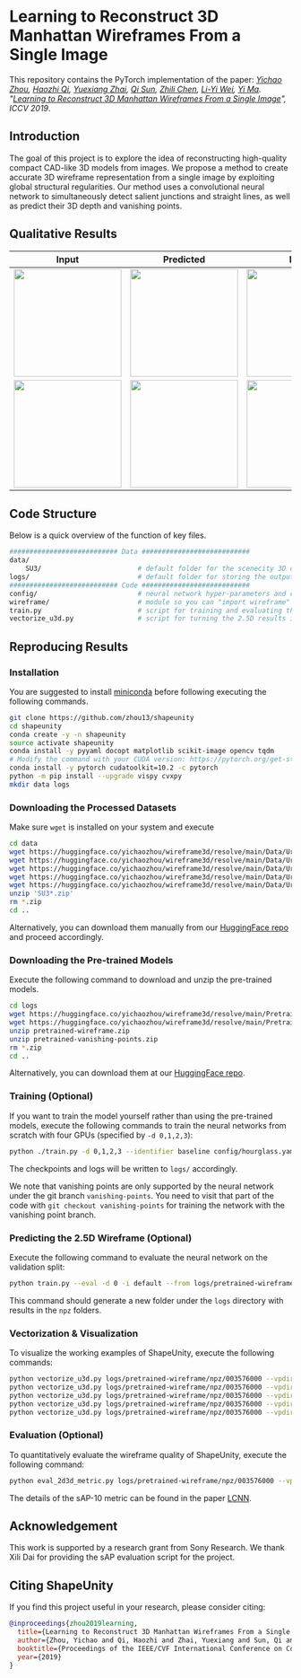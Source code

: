 # Learning to Reconstruct 3D Manhattan Wireframes From a Single Image

This repository contains the PyTorch implementation of the paper: _[Yichao Zhou](https://yichaozhou.com), [Haozhi Qi](https://haozhi.io/), [Yuexiang Zhai](https://yx-s-z.github.io/), [Qi Sun](https://qisun.me/), [Zhili Chen](http://www.zhilichen.com/), [Li-Yi Wei](https://www.liyiwei.org/), [Yi Ma](https://people.eecs.berkeley.edu/~yima/). "[Learning to Reconstruct 3D Manhattan Wireframes From a Single Image](https://arxiv.org/abs/1905.07482)", ICCV 2019_.

## Introduction

The goal of this project is to explore the idea of reconstructing high-quality compact CAD-like 3D models from images. We propose a method to create accurate 3D wireframe representation from a single image by exploiting global structural regularities. Our method uses a convolutional neural network to simultaneously detect salient junctions and straight lines, as well as predict their 3D depth and vanishing points.

## Qualitative Results

| Input                                   | Predicted                               | Input                                   | Predicted                               |
| --------------------------------------- | --------------------------------------- | --------------------------------------- | --------------------------------------- |
| <img src="figs/000141.png" width="192"> | <img src="figs/000141.gif" width="192"> | <img src="figs/000100.png" width="192"> | <img src="figs/000100.gif" width="192"> |
| <img src="figs/000109.png" width="192"> | <img src="figs/000109.gif" width="192"> | <img src="figs/000299.png" width="192"> | <img src="figs/000299.gif" width="192"> |

## Code Structure

Below is a quick overview of the function of key files.

```bash
########################### Data ###########################
data/
    SU3/                        # default folder for the scenecity 3D dataset
logs/                           # default folder for storing the output during training
########################### Code ###########################
config/                         # neural network hyper-parameters and configurations
wireframe/                      # module so you can "import wireframe" in scripts
train.py                        # script for training and evaluating the neural network
vectorize_u3d.py                # script for turning the 2.5D results into 3D wireframe
```

## Reproducing Results

### Installation

You are suggested to install [miniconda](https://docs.conda.io/en/latest/miniconda.html) before following executing the following commands.

```bash
git clone https://github.com/zhou13/shapeunity
cd shapeunity
conda create -y -n shapeunity
source activate shapeunity
conda install -y pyyaml docopt matplotlib scikit-image opencv tqdm
# Modify the command with your CUDA version: https://pytorch.org/get-started/
conda install -y pytorch cudatoolkit=10.2 -c pytorch
python -m pip install --upgrade vispy cvxpy
mkdir data logs
```

### Downloading the Processed Datasets

Make sure `wget` is installed on your system and execute

```bash
cd data
wget https://huggingface.co/yichaozhou/wireframe3d/resolve/main/Data/Urban%203D/SU3_1.zip
wget https://huggingface.co/yichaozhou/wireframe3d/resolve/main/Data/Urban%203D/SU3_2.zip
wget https://huggingface.co/yichaozhou/wireframe3d/resolve/main/Data/Urban%203D/SU3_3.zip
wget https://huggingface.co/yichaozhou/wireframe3d/resolve/main/Data/Urban%203D/SU3_4.zip
wget https://huggingface.co/yichaozhou/wireframe3d/resolve/main/Data/Urban%203D/SU3_5.zip
unzip 'SU3*.zip'
rm *.zip
cd ..
```

Alternatively, you can download them
manually from our [HuggingFace repo](https://huggingface.co/yichaozhou/wireframe3d/tree/main/Data/Urban%203D) and proceed accordingly.

### Downloading the Pre-trained Models

Execute the following command to download and unzip the pre-trained models.

```bash
cd logs
wget https://huggingface.co/yichaozhou/wireframe3d/resolve/main/Pretrained/pretrained-vanishing-points.zip
wget https://huggingface.co/yichaozhou/wireframe3d/resolve/main/Pretrained/pretrained-wireframe.zip
unzip pretrained-wireframe.zip
unzip pretrained-vanishing-points.zip
rm *.zip
cd ..
```

Alternatively, you can download them at our [HuggingFace repo](https://huggingface.co/yichaozhou/wireframe3d/tree/main/Pretrained).

### Training (Optional)

If you want to train the model yourself rather than using the pre-trained models, execute the following commands to train the neural networks from scratch with four GPUs (specified by `-d 0,1,2,3`):

```bash
python ./train.py -d 0,1,2,3 --identifier baseline config/hourglass.yaml
```

The checkpoints and logs will be written to `logs/` accordingly.

We note that vanishing points are only supported by the neural network under the git branch `vanishing-points`. You need to visit that part of the code with `git checkout vanishing-points` for training the network with the vanishing point branch.

### Predicting the 2.5D Wireframe (Optional)

Execute the following command to evaluate the neural network on the validation split:

```bash
python train.py --eval -d 0 -i default --from logs/pretrained-wireframe/checkpoint_latest.pth.tar logs/pretrained-wireframe/config.yaml
```

This command should generate a new folder under the `logs` directory with results in the `npz` folders.

### Vectorization & Visualization

To visualize the working examples of ShapeUnity, execute the following commands:

```bash
python vectorize_u3d.py logs/pretrained-wireframe/npz/003576000 --vpdir logs/pretrained-vanishing-points/npz/000096000 57
python vectorize_u3d.py logs/pretrained-wireframe/npz/003576000 --vpdir logs/pretrained-vanishing-points/npz/000096000 100
python vectorize_u3d.py logs/pretrained-wireframe/npz/003576000 --vpdir logs/pretrained-vanishing-points/npz/000096000 109
python vectorize_u3d.py logs/pretrained-wireframe/npz/003576000 --vpdir logs/pretrained-vanishing-points/npz/000096000 141
python vectorize_u3d.py logs/pretrained-wireframe/npz/003576000 --vpdir logs/pretrained-vanishing-points/npz/000096000 299
```

### Evaluation (Optional)

To quantitatively evaluate the wireframe quality of ShapeUnity, execute the following command:

```bash
python eval_2d3d_metric.py logs/pretrained-wireframe/npz/003576000 --vpdir logs/pretrained-vanishing-points/npz/000096000
```

The details of the sAP-10 metric can be found in the paper [LCNN](https://openaccess.thecvf.com/content_ICCV_2019/papers/Zhou_End-to-End_Wireframe_Parsing_ICCV_2019_paper.pdf).

## Acknowledgement

This work is supported by a research grant from Sony Research. We thank Xili Dai for providing the
sAP evaluation script for the project.

## Citing ShapeUnity

If you find this project useful in your research, please consider citing:

```bib
@inproceedings{zhou2019learning,
  title={Learning to Reconstruct 3D Manhattan Wireframes From a Single Image},
  author={Zhou, Yichao and Qi, Haozhi and Zhai, Yuexiang and Sun, Qi and Chen, Zhili and Wei, Li-Yi and Ma, Yi},
  booktitle={Proceedings of the IEEE/CVF International Conference on Computer Vision},
  year={2019}
}
```
